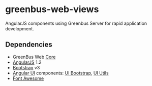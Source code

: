 greenbus-web-views
===========

AngularJS components using Greenbus Server for rapid application development.

## Dependencies
* GreenBus Web [Core](https://github.com/gec/greenbus-web-core)
* [AngularJS](https://angularjs.org/) 1.2
* [Bootstrap](http://getbootstrap.com/) v3
* [Angular UI](http://angular-ui.github.io/) components: [UI Bootstrap](http://angular-ui.github.io/bootstrap/), [UI Utils](http://angular-ui.github.io/ui-utils/)
* [Font Awesome](http://fortawesome.github.io/Font-Awesome/)

